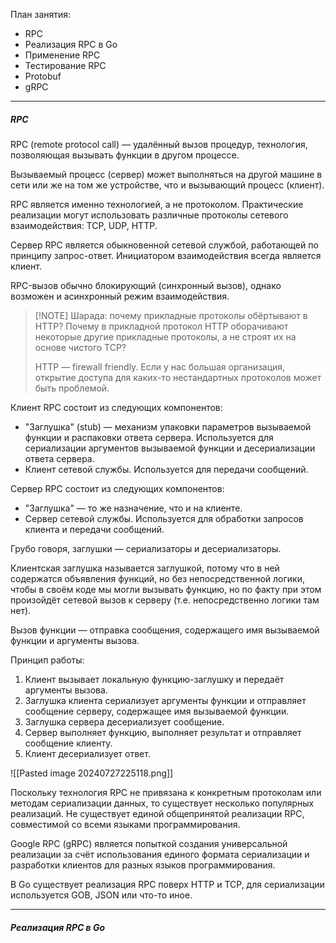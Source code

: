 План занятия:
- RPC
- Реализация RPC в Go
- Применение RPC
- Тестирование RPC
- Protobuf
- gRPC
___
<h5>RPC</h5>
RPC (remote protocol call) — удалённый вызов процедур, технология, позволяющая вызывать функции в другом процессе.

Вызываемый процесс (сервер) может выполняться на другой машине в сети или же на том же устройстве, что и вызывающий процесс (клиент).

RPC является именно технологией, а не протоколом. Практические реализации могут использовать различные протоколы сетевого взаимодействия: TCP, UDP, HTTP.

Сервер RPC является обыкновенной сетевой службой, работающей по принципу запрос-ответ. Инициатором взаимодействия всегда является клиент.

RPC-вызов обычно блокирующий (синхронный вызов), однако возможен и асинхронный режим взаимодействия.

> [!NOTE] Шарада: почему прикладные протоколы обёртывают в HTTP?
> Почему в прикладной протокол HTTP оборачивают некоторые другие прикладные протоколы, а не строят их на основе чистого TCP?
> 
> HTTP — firewall friendly. Если у нас большая организация, открытие доступа для каких-то нестандартных протоколов может быть проблемой.

Клиент RPC состоит из следующих компонентов:
- "Заглушка" (stub) — механизм упаковки параметров вызываемой функции и распаковки ответа сервера. Используется для сериализации аргументов вызываемой функции и десериализации ответа сервера.
- Клиент сетевой службы. Используется для передачи сообщений.

Сервер RPC состоит из следующих компонентов:
- "Заглушка" — то же назначение, что и на клиенте.
- Сервер сетевой службы. Используется для обработки запросов клиента и передачи сообщений.

Грубо говоря, заглушки — сериализаторы и десериализаторы. 

Клиентская заглушка называется заглушкой, потому что в ней содержатся объявления функций, но без непосредственной логики, чтобы в своём коде мы могли вызывать функцию, но по факту при этом произойдёт сетевой вызов к серверу (т.е. непосредственно логики там нет).

Вызов функции — отправка сообщения, содержащего имя вызываемой функции и аргументы вызова.

Принцип работы:
1. Клиент вызывает локальную функцию-заглушку и передаёт аргументы вызова.
2. Заглушка клиента сериализует аргументы функции и отправляет сообщение серверу, содержащее имя вызываемой функции.
3. Заглушка сервера десериализует сообщение.
4. Сервер выполняет функцию, выполняет результат и отправляет сообщение клиенту.
5. Клиент десериализует ответ.

![[Pasted image 20240727225118.png]]

Поскольку технология RPC не привязана к конкретным протоколам или методам сериализации данных, то существует несколько популярных реализаций. Не существует единой общепринятой реализации RPC, совместимой со всеми языками программирования.

Google RPC (gRPC) является попыткой создания универсальной реализации за счёт использования единого формата сериализации и разработки клиентов для разных языков программирования.

В Go существует реализация RPC поверх HTTP и TCP, для сериализации используется GOB, JSON или что-то иное.
___
<h5>Реализация RPC в Go</h5>

